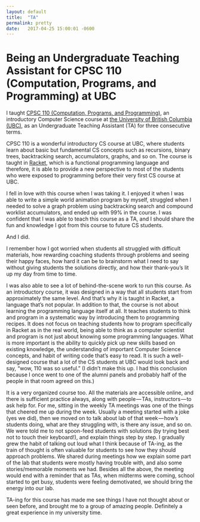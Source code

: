 ```yaml
---
layout: default
title:  "TA"
permalink: pretty
date:   2017-04-25 15:00:01 -0600
---
```


# Being an Undergraduate Teaching Assistant for CPSC 110 (Computation, Programs, and Programming) at UBC

I taught [CPSC 110 (Computation, Programs, and Programming)](https://sites.google.com/site/ubccpsc110/), an introductory Computer Science course at [the University of British Columbia (UBC)](http://www.ubc.ca/), as an Undergraduate Teaching Assistant (TA) for three consecutive terms.

CPSC 110 is a wonderful introductory CS course at UBC, where students learn about basic but fundamental CS concepts such as recursions, binary trees, backtracking search, accumulators, graphs, and so on. The course is taught in [Racket](https://racket-lang.org/), which is a functional programming language and therefore, it is able to provide a new perspective to most of the students who were exposed to programming before their very first CS course at UBC.

I fell in love with this course when I was taking it. I enjoyed it when I was able to write a simple world animation program by myself, struggled when I needed to solve a graph problem using backtracking search and compound worklist accumulators, and ended up with 99% in the course. I was confident that I was able to teach this course as a TA, and I should share the fun and knowledge I got from this course to future CS students.

And I did.

I remember how I got worried when students all struggled with difficult materials, how rewarding coaching students through problems and seeing their happy faces, how hard it can be to brainstorm what I need to say without giving students the solutions directly, and how their thank-you’s lit up my day from time to time.

I was also able to see a lot of behind-the-scene work to run this course. As an introductory course, it was designed in a way that all students start from approximately the same level. And that’s why it is taught in Racket, a language that’s not popular. In addition to that, the course is not about learning the programming language itself at all. It teaches students to think and program in a systematic way by introducing them to programming recipes. It does not focus on teaching students how to program specifically in Racket as in the real world, being able to think as a computer scientist and program is not just about knowing some programming languages. What is more important is the ability to quickly pick up new skills based on existing knowledge, the understanding of important Computer Science concepts, and habit of writing code that’s easy to read. It is such a well-designed course that a lot of the CS students at UBC would look back and say, “wow, 110 was so useful.” (I didn’t make this up. I had this conclusion because I once went to one of the alumni panels and probably half of the people in that room agreed on this.)

It is a very organized course too. All the materials are accessible online, and there is sufficient practice always, along with people — TAs, instructors — to ask help for. For me, sitting in the weekly TA meetings was one of the things that cheered me up during the week. Usually a meeting started with a joke (yes we did), then we moved on to talk about lab of that week — how’s students doing, what are they struggling with, is there any issue, and so on. We were told me to not spoon-feed students with solutions (by trying best not to touch their keyboard!), and explain things step by step. I gradually grew the habit of talking out loud what I think because of TA-ing, as the train of thought is often valuable for students to see how they should approach problems. We shared during meetings how we explain some part of the lab that students were mostly having trouble with, and also some stories/memorable moments we had. Besides all the above, the meeting would end with a reminder that as TAs, when midterms were coming, school started to get busy, students were feeling demotivated, we should bring the energy into our lab.

TA-ing for this course has made me see things I have not thought about or seen before, and brought me to a group of amazing people. Definitely a great experience in my university time.
